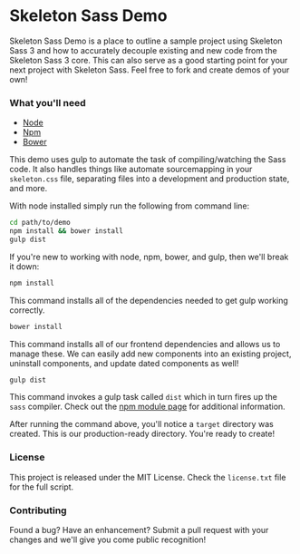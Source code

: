 Skeleton Sass Demo
===================

Skeleton Sass Demo is a place to outline a sample project using Skeleton Sass 3 and how to accurately decouple existing and new code from the Skeleton Sass 3 core. This can also serve as a good starting point for your next project with Skeleton Sass. Feel free to fork and create demos of your own!

### What you'll need
* [Node](https://nodejs.org/)
* [Npm](https://www.npmjs.com/)
* [Bower](https://www.npmjs.com/package/bower)

This demo uses gulp to automate the task of compiling/watching the Sass code. It also handles things like automate sourcemapping in your `skeleton.css` file, separating files into a development and production state, and more.

With node installed simply run the following from command line:

~~~bash
cd path/to/demo
npm install && bower install
gulp dist
~~~

If you're new to working with node, npm, bower, and gulp, then we'll break it down:

~~~bash
npm install
~~~

This command installs all of the dependencies needed to get gulp working correctly.

~~~bash
bower install
~~~

This command installs all of our frontend dependencies and allows us to manage these. We can easily add new components into an existing project, uninstall components, and update dated components as well!

~~~bash
gulp dist
~~~

This command invokes a gulp task called `dist` which in turn fires up the `sass` compiler. Check out the [npm module page](https://www.npmjs.com/package/gulp) for additional information.

After running the command above, you'll notice a `target` directory was created. This is our production-ready directory. You're ready to create!

### License
This project is released under the MIT License. Check the `license.txt` file for the full script.

### Contributing
Found a bug? Have an enhancement? Submit a pull request with your changes and we'll give you come public recognition!
